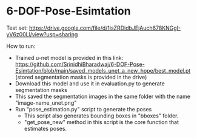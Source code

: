 # 6-DOF-Pose-Esimtation

Test set: https://drive.google.com/file/d/1isZRDidbJEjAuch678KNGgI-yV6z00Ll/view?usp=sharing

How to run:

- Trained u-net model is provided in this link: https://github.com/SrinidhiBharadwaj/6-DOF-Pose-Esimtation/blob/main/saved_models_unet_a_new_hope/best_model.pt (stored segmentation masks is provided in the drive)
- Download this model and use it in evaluation.py to generate segmentation masks
- This saved the segmentation images in the same folder with the name "image-name_unet.png"
- Run "pose_estimation.py" script to generate the poses
  - This script also generates bounding boxes in "bboxes" folder.
  - "get_pose_new" method in this script is the core function that estimates poses.
